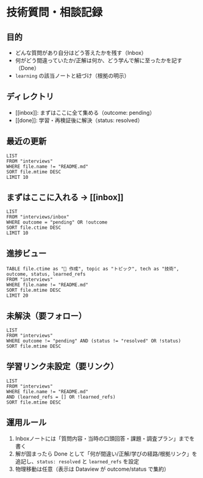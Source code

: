# 技術質問・相談記録

## 目的
- どんな質問があり自分はどう答えたかを残す（Inbox）
- 何がどう間違っていたか/正解は何か、どう学んで解に至ったかを記す（Done）
- `learning` の該当ノートと紐づけ（根拠の明示）

## ディレクトリ
- [[inbox]]: まずはここに全て集める（outcome: pending）
- [[done]]: 学習・再検証後に解決（status: resolved）

## 最近の更新
```dataview
LIST
FROM "interviews"
WHERE file.name != "README.md"
SORT file.mtime DESC
LIMIT 10
```

## まずはここに入れる → [[inbox]]
```dataview
LIST
FROM "interviews/inbox"
WHERE outcome = "pending" OR !outcome
SORT file.ctime DESC
LIMIT 10
```

## 進捗ビュー
```dataview
TABLE file.ctime as "📅 作成", topic as "トピック", tech as "技術", outcome, status, learned_refs
FROM "interviews"
WHERE file.name != "README.md"
SORT file.mtime DESC
LIMIT 20
```

## 未解決（要フォロー）
```dataview
LIST
FROM "interviews"
WHERE outcome != "pending" AND (status != "resolved" OR !status)
SORT file.mtime DESC
```

## 学習リンク未設定（要リンク）
```dataview
LIST
FROM "interviews"
WHERE file.name != "README.md"
AND (learned_refs = [] OR !learned_refs)
SORT file.mtime DESC
```

## 運用ルール
1. Inboxノートには「質問内容・当時の口頭回答・課題・調査プラン」までを書く
2. 解が固まったら Done として「何が間違い/正解/学びの経路/根拠リンク」を追記し、`status: resolved` と `learned_refs` を設定
3. 物理移動は任意（表示は Dataview が outcome/status で集約）